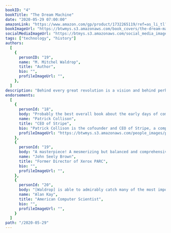 ```yaml
---
bookID: "4"
bookTitle: "The Dream Machine"
date: "2020-05-29 07:00:00"
amazonLink: "https://www.amazon.com/gp/product/1732265119/ref=as_li_tl?ie=UTF8&camp=1789&creative=9325&creativeASIN=1732265119&linkCode=as2&tag=booksthatm00e-20&linkId=a5998d136c8fa91bd418662cab206dc3"
bookImageUrl: "https://btwmys.s3.amazonaws.com/book_covers/the-dream-machine.png"
socialMediaImageUrl: "https://btmys.s3.amazonaws.com/social_media_images/the-dream-machine.jpeg"
tags: ["technology", "history"]
authors:
  [
    {
      personID: "19",
      name: "M. Mitchel Waldrop",
      title: "Author",
      bio: "",
      profileImageUrl: "",
	},
  ]
description: "Behind every great revolution is a vision and behind perhaps the greatest revolution of our time, personal computing, is the vision of J.C.R. Licklider. He did not design the first personal computers or write the software that ran on them, nor was he involved in the legendary early companies that brought them to the forefront of our everyday experience. He was instead a relentless visionary that saw the potential of the way individuals could interact with computers and software.  In a simultaneously compelling personal narrative and comprehensive historical exposition, Waldrop tells the story of the man who not only instigated the work that led to the internet, but also shifted our understanding of what computers were and could be."
endorsements:
  [
    {
	  personId: "18",
      body: "Probably the best overall book about the early days of computing and the internet.",
      name: "Patrick Collison",
	  title: "CEO of Stripe",
	  bio: "Patrick Collison is the cofounder and CEO of Stripe, a company that lets businesses and individuals accept payments over the internet.",
      profileImageUrl: "https://btwmys.s3.amazonaws.com/people_images/patrick-collison.png",
	},
	{
	  personId: "19",
      body: "A masterpiece! A mesmerizing but balanced and comprehensive look at the making of the information revolution--the people, the ideas, the tensions, and the hurdles.  And on top of that, it is beautifully written.",
      name: "John Seely Brown",
	  title: "Former Director of Xerox PARC",
	  bio: "",
      profileImageUrl: "",
	},
	{
	  personId: "20",
      body: "[Waldrop] is able to admirably catch many of the most important parts of both the history and the spirit of the many headed research and engineering processes that together created our interactive networked information world.",
      name: "Alan Kay",
	  title: "American Computer Scientist",
	  bio: "",
      profileImageUrl: "",
	}
  ]
path: "/2020-05-29"
---
```

